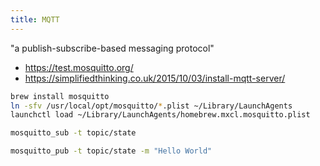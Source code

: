 ```yaml
---
title: MQTT 
---
```

"a publish-subscribe-based messaging protocol"


* <https://test.mosquitto.org/>
* <https://simplifiedthinking.co.uk/2015/10/03/install-mqtt-server/>

```bash
brew install mosquitto
ln -sfv /usr/local/opt/mosquitto/*.plist ~/Library/LaunchAgents
launchctl load ~/Library/LaunchAgents/homebrew.mxcl.mosquitto.plist

mosquitto_sub -t topic/state

mosquitto_pub -t topic/state -m "Hello World"

```